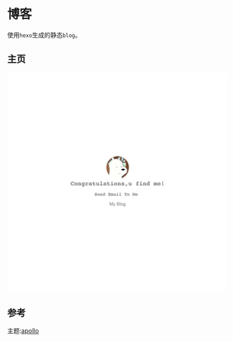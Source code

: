 # 博客

使用`hexo`生成的静态`blog`。

## 主页  

![主页](https://raw.githubusercontent.com/yzllee/yzllee.github.com/master/images/index.png)

## 参考  

主题:[apollo](https://github.com/pinggod/hexo-theme-apollo)